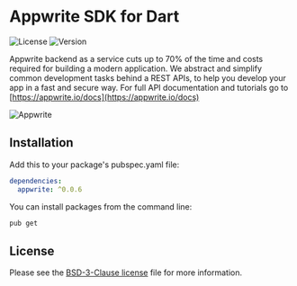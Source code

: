# Appwrite SDK for Dart

![License](https://img.shields.io/github/license/appwrite/sdk-for-dart.svg?v=1)
![Version](https://img.shields.io/badge/api%20version-0.4.0-blue.svg?v=1)

Appwrite backend as a service cuts up to 70% of the time and costs required for building a modern application. We abstract and simplify common development tasks behind a REST APIs, to help you develop your app in a fast and secure way. For full API documentation and tutorials go to [https://appwrite.io/docs](https://appwrite.io/docs)



![Appwrite](https://appwrite.io/images/github.png)

## Installation

Add this to your package's pubspec.yaml file:

```yml
dependencies:
  appwrite: ^0.0.6
```

You can install packages from the command line:

```bash
pub get
```

## License

Please see the [BSD-3-Clause license](https://raw.githubusercontent.com/appwrite/appwrite/master/LICENSE) file for more information.
